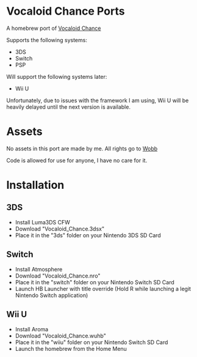 # Vocaloid Chance Ports

A homebrew port of [Vocaloid Chance](https://wobbuu.itch.io/vocaloid-chance)

Supports the following systems:
- 3DS
- Switch
- PSP

Will support the following systems later:
- Wii U

Unfortunately, due to issues with the framework I am using, Wii U will be heavily delayed until the next version is available.

# Assets
No assets in this port are made by me. All rights go to [Wobb](https://x.com/wobbuuu)

Code is allowed for use for anyone, I have no care for it.

# Installation

## 3DS
- Install Luma3DS CFW
- Download "Vocaloid_Chance.3dsx" 
- Place it in the "3ds" folder on your Nintendo 3DS SD Card

## Switch
- Install Atmosphere
- Download "Vocaloid_Chance.nro" 
- Place it in the "switch" folder on your Nintendo Switch SD Card
- Launch HB Launcher with title override (Hold R while launching a legit Nintendo Switch application)

## Wii U
- Install Aroma
- Download "Vocaloid_Chance.wuhb"
- Place it in the "wiiu" folder on your Nintendo Switch SD Card
- Launch the homebrew from the Home Menu


